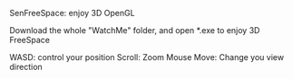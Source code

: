 SenFreeSpace: enjoy 3D OpenGL

Download the whole "WatchMe" folder, and open *.exe to enjoy 3D FreeSpace

WASD: control your position
Scroll: Zoom
Mouse Move: Change you view direction